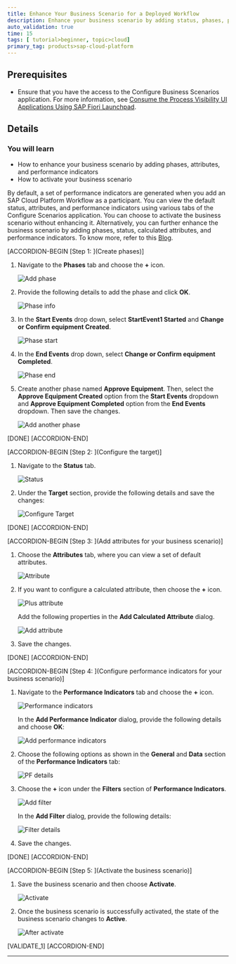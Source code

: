 ```yaml
---
title: Enhance Your Business Scenario for a Deployed Workflow
description: Enhance your business scenario by adding status, phases, performance indicators, and attributes from workflow to track and analyze business process.
auto_validation: true
time: 15
tags: [ tutorial>beginner, topic>cloud]
primary_tag: products>sap-cloud-platform
---
```


## Prerequisites
-	Ensure that you have the access to the Configure Business Scenarios application. For more information, see [Consume the Process Visibility UI Applications Using SAP Fiori Launchpad](cp-cf-processvisibility-setup-flp).

## Details
### You will learn
-	How to enhance your business scenario by adding phases, attributes, and performance indicators
-	How to activate your business scenario


By default, a set of performance indicators are generated when you add an SAP Cloud Platform Workflow as a participant. You can view the default status, attributes, and performance indicators using various tabs of the Configure Scenarios application. You can choose to activate the business scenario without enhancing it. Alternatively, you can further enhance the business scenario by adding phases, status, calculated attributes, and performance indicators. To know more, refer to this [Blog](https://blogs.sap.com/2019/08/09/get-visibility-into-your-workflow-using-sap-cloud-platform-process-visibility/).

[ACCORDION-BEGIN [Step 1: ](Create phases)]
1. Navigate to the **Phases** tab and choose the **+** icon.

    ![Add phase](Config-Step2-addphase1.png)

2. Provide the following details to add the phase and click **OK**.

    ![Phase info](Config-Step2-addphase1name.png)

3. In the **Start Events** drop down, select      **StartEvent1 Started** and **Change or Confirm equipment Created**.

    ![Phase start](Config-Step2-addphase1details.png)

4. In the **End Events** drop down, select **Change or Confirm equipment Completed**.

    ![Phase end](Config-Step2-addphase1details2.png)

5. Create another phase named **Approve Equipment**. Then, select the **Approve Equipment Created** option from the **Start Events** dropdown and **Approve Equipment Completed** option from the **End Events** dropdown. Then save the changes.

    ![Add another phase](Config-Step2-addphase2.png)

[DONE]
[ACCORDION-END]

[ACCORDION-BEGIN [Step 2: ](Configure the target)]
1. Navigate to the **Status** tab.

    ![Status](Config-Step3-status.png)

2. Under the **Target** section, provide the following details and save the changes:

    ![Configure Target](Config-Step3-target.png)

[DONE]
[ACCORDION-END]

[ACCORDION-BEGIN [Step 3: ](Add attributes for your business scenario)]
1. Choose the **Attributes** tab, where you can view a set of default attributes.

    ![Attribute](Config-Step3-attributes.png)

2. If you want to configure a calculated attribute, then choose the **+** icon.

    ![Plus attribute](Config-Step3-addattributes.png)

    Add the following properties in the **Add Calculated Attribute** dialog.

    ![Add attribute](Config-Step3-attributes2.png)

3. Save the changes.

[DONE]
[ACCORDION-END]

[ACCORDION-BEGIN [Step 4: ](Configure performance indicators for your business scenario)]
1. Navigate to the **Performance Indicators** tab and choose the **+** icon.

    ![Performance indicators](config-Step4-addPF.png)

    In the **Add Performance Indicator** dialog, provide the following details and choose **OK**:

    ![Add performance indicators](config-Step4-addPFname.png)

2. Choose the following options as shown in the **General** and **Data** section of the **Performance Indicators** tab:

    ![PF details](config-Step4-addPFdetails.png)

4. Choose the **+** icon under the **Filters** section of **Performance Indicators**.

    ![Add filter](config-Step4-addPFfilter.png)

    In the **Add Filter** dialog, provide the following details:

    ![Filter details](config-Step4-addPFfilter2.png)

6. Save the changes.

[DONE]
[ACCORDION-END]

[ACCORDION-BEGIN [Step 5: ](Activate the business scenario)]
1. Save the business scenario and then choose **Activate**.

    ![Activate](config-Step5-activate.png)

2. Once the business scenario is successfully activated, the state of the business scenario changes to **Active**.

    ![After activate](config-Step5-active.png)

[VALIDATE_1]
[ACCORDION-END]

---
